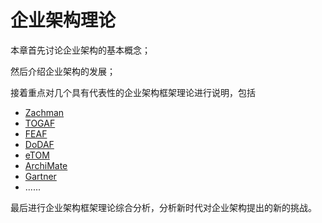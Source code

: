 # 企业架构理论



本章首先讨论企业架构的基本概念；

然后介绍企业架构的发展；

接着重点对几个具有代表性的企业架构框架理论进行说明，包括

- [Zachman](ea-theory/zachman.md)
- [TOGAF](ea-theroy/togaf.md)
- [FEAF](ea-theroy/feaf.md)
- [DoDAF](ea-theroy/dodaf.md)
- [eTOM](ea-theory/etom.md)
- [ArchiMate](ea-theory/archimate.md)
- [Gartner](ea-theory/gartner.md)
- ......

最后进行企业架构框架理论综合分析，分析新时代对企业架构提出的新的挑战。
